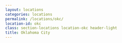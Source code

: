 ```yaml
---
layout: locations
categories: locations
permalink: /locations/okc/
location-id: okc
class: section-locations location-okc header-light
title: Oklahoma City
---
```

